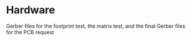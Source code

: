 # Hardware

Gerber files for the footprint test, the matrix test, and the final Gerber files for the PCB request
